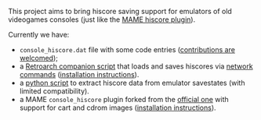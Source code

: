 This project aims to bring hiscore saving support for emulators of old videogames consoles (just like the [MAME hiscore plugin](https://highscore.mameworld.info)).

Currently we have:
 - `console_hiscore.dat` file with some code entries ([contributions are welcomed](https://github.com/eadmaster/console_hiscore/wiki/Games-that-need-hiscore-codes));
 - a [Retroarch companion script](tools/retroarch_hiscore_companion.py) that loads and saves hiscores via [network commands](https://docs.libretro.com/development/retroarch/network-control-interface/) ([installation instructions](https://github.com/eadmaster/console_hiscore/wiki/RetroArch-setup)).
 - a [python script](tools/state2hi.py) to extract hiscore data from emulator savestates (with limited compatibility).
 - a MAME `console_hiscore` plugin forked from the [official one](https://github.com/mamedev/mame/tree/master/plugins/hiscore) with support for cart and cdrom images ([installation instructions](https://github.com/eadmaster/console_hiscore/wiki/MAME-plugin-installation)).

